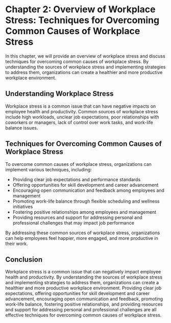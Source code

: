 Chapter 2: Overview of Workplace Stress: Techniques for Overcoming Common Causes of Workplace Stress
====================================================================================================

In this chapter, we will provide an overview of workplace stress and discuss techniques for overcoming common causes of workplace stress. By understanding the sources of workplace stress and implementing strategies to address them, organizations can create a healthier and more productive workplace environment.

Understanding Workplace Stress
------------------------------

Workplace stress is a common issue that can have negative impacts on employee health and productivity. Common sources of workplace stress include high workloads, unclear job expectations, poor relationships with coworkers or managers, lack of control over work tasks, and work-life balance issues.

Techniques for Overcoming Common Causes of Workplace Stress
-----------------------------------------------------------

To overcome common causes of workplace stress, organizations can implement various techniques, including:

* Providing clear job expectations and performance standards
* Offering opportunities for skill development and career advancement
* Encouraging open communication and feedback among employees and management
* Promoting work-life balance through flexible scheduling and wellness initiatives
* Fostering positive relationships among employees and management
* Providing resources and support for addressing personal and professional challenges that may impact job performance

By addressing these common sources of workplace stress, organizations can help employees feel happier, more engaged, and more productive in their work.

Conclusion
----------

Workplace stress is a common issue that can negatively impact employee health and productivity. By understanding the sources of workplace stress and implementing strategies to address them, organizations can create a healthier and more productive workplace environment. Providing clear job expectations, offering opportunities for skill development and career advancement, encouraging open communication and feedback, promoting work-life balance, fostering positive relationships, and providing resources and support for addressing personal and professional challenges are all effective techniques for overcoming common causes of workplace stress.
